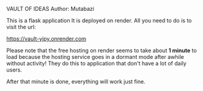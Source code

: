 VAULT OF IDEAS
Author: Mutabazi

This is a flask application
It is deployed on render. All you need to do is to visit the url:

https://vault-yjpy.onrender.com

Please note that the free hosting on render seems to take about **1 minute** to load because
the hosting service goes in a dormant mode after awhile without activity! They do this to
application that don't have a lot of daily users.

After that minute is done, everything will work just fine. 
